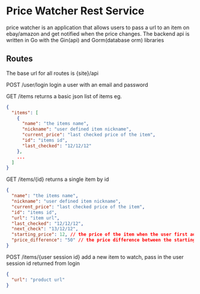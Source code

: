 # Price Watcher Rest Service

price watcher is an application that allows users to pass a url to an item on ebay/amazon and get notified when the price
changes.
The backend api is written in Go with the Gin(api) and Gorm(database orm) libraries

## Routes

The base url for all routes is {site}/api

POST /user/login
login a user with an email and password

GET /items
returns a basic json list of items
eg.

```json
{
  "items": [
    {
      "name": "the items name",
      "nickname": "user defined item nickname",
      "current_price": "last checked price of the item",
      "id": "items id",
      "last_checked": "12/12/12"
    },
    ...
  ]
}
```

GET /items/{id}
returns a single item by id

```json
{
  "name": "the items name",
  "nickname": "user defined item nickname",
  "current_price": "last checked price of the item",
  "id": "items id",
  "url": "item url",
  "last_checked": "12/12/12",
  "next_check": "13/12/12",
  "starting_price": 12, // the price of the item when the user first added it
  "price_difference": "50" // the price difference between the starting price and the last checked price
}
```

POST /items/{user session id}
add a new item to watch, pass in the user session id returned from login

```json
{
  "url": "product url"
}
```
